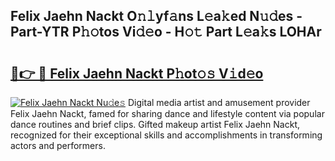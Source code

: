## Felix Jaehn Nackt O𝚗𝚕yf𝚊ns L𝚎a𝚔ed N𝚞𝚍es - Part-YTR P𝚑𝚘tos Vi𝚍𝚎o - H𝚘𝚝 Part L𝚎a𝚔s LOHAr

# <h2><a href="http://kf2h1j.oniu.top/?m=Felix+Jaehn+Nackt">🔗👉 🔴 Felix Jaehn Nackt P𝚑ot𝚘𝚜 V𝚒d𝚎o</a></h2>

[![Felix Jaehn Nackt Nu𝚍e𝚜](https://i.imgur.com/0qMVB7G.gif)](http://kf2h1j.oniu.top/?m=Felix+Jaehn+Nackt)
Digital media artist and amusement provider Felix Jaehn Nackt, famed for sharing dance and lifestyle content via popular dance routines and brief clips. Gifted makeup artist Felix Jaehn Nackt, recognized for their exceptional skills and accomplishments in transforming actors and performers.  

